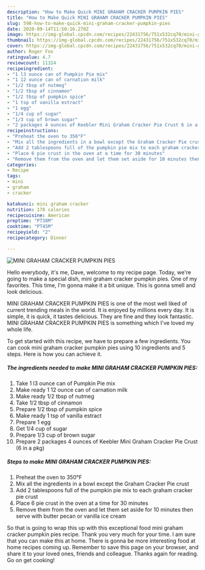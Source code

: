 ```yaml
---
description: "How to Make Quick MINI GRAHAM CRACKER PUMPKIN PIES"
title: "How to Make Quick MINI GRAHAM CRACKER PUMPKIN PIES"
slug: 598-how-to-make-quick-mini-graham-cracker-pumpkin-pies
date: 2020-09-14T11:50:16.270Z
image: https://img-global.cpcdn.com/recipes/22431756/751x532cq70/mini-graham-cracker-pumpkin-pies-recipe-main-photo.jpg
thumbnail: https://img-global.cpcdn.com/recipes/22431756/751x532cq70/mini-graham-cracker-pumpkin-pies-recipe-main-photo.jpg
cover: https://img-global.cpcdn.com/recipes/22431756/751x532cq70/mini-graham-cracker-pumpkin-pies-recipe-main-photo.jpg
author: Roger Fox
ratingvalue: 4.7
reviewcount: 11324
recipeingredient:
- "1 l3 ounce can of Pumpkin Pie mix"
- "1 12 ounce can of carnation milk"
- "1/2 tbsp of nutmeg"
- "1/2 tbsp of cinnamon"
- "1/2 tbsp of pumpkin spice"
- "1 tsp of vanilla estract"
- "1 egg"
- "1/4 cup of sugar"
- "1/3 cup of brown sugar"
- "2 packages 4 ounces of Keebler Mini Graham Cracker Pie Crust 6 in a pkg"
recipeinstructions:
- "Preheat the oven to 350°F"
- "Mix all the ingredients in a bowl except the Graham Cracker Pie crust"
- "Add 2 tablespoons full of the pumpkin pie mix to each graham cracker pie crust"
- "Place 6 pie crust in the oven at a time for 30 minutes"
- "Remove them from the oven and let them set aside for 10 minutes then serve with butter pecan or vanilla ice cream"
categories:
- Recipe
tags:
- mini
- graham
- cracker

katakunci: mini graham cracker 
nutrition: 178 calories
recipecuisine: American
preptime: "PT38M"
cooktime: "PT45M"
recipeyield: "2"
recipecategory: Dinner

---
```



![MINI GRAHAM CRACKER PUMPKIN PIES](https://img-global.cpcdn.com/recipes/22431756/751x532cq70/mini-graham-cracker-pumpkin-pies-recipe-main-photo.jpg)

Hello everybody, it's me, Dave, welcome to my recipe page. Today, we're going to make a special dish, mini graham cracker pumpkin pies. One of my favorites. This time, I'm gonna make it a bit unique. This is gonna smell and look delicious.



MINI GRAHAM CRACKER PUMPKIN PIES is one of the most well liked of current trending meals in the world. It is enjoyed by millions every day. It is simple, it is quick, it tastes delicious. They are fine and they look fantastic. MINI GRAHAM CRACKER PUMPKIN PIES is something which I've loved my whole life.


To get started with this recipe, we have to prepare a few ingredients. You can cook mini graham cracker pumpkin pies using 10 ingredients and 5 steps. Here is how you can achieve it.

<!--inarticleads1-->

##### The ingredients needed to make MINI GRAHAM CRACKER PUMPKIN PIES:

1. Take 1 l3 ounce can of Pumpkin Pie mix
1. Make ready 1 12 ounce can of carnation milk
1. Make ready 1/2 tbsp of nutmeg
1. Take 1/2 tbsp of cinnamon
1. Prepare 1/2 tbsp of pumpkin spice
1. Make ready 1 tsp of vanilla estract
1. Prepare 1 egg
1. Get 1/4 cup of sugar
1. Prepare 1/3 cup of brown sugar
1. Prepare 2 packages 4 ounces of Keebler Mini Graham Cracker Pie Crust (6 in a pkg)




<!--inarticleads2-->

##### Steps to make MINI GRAHAM CRACKER PUMPKIN PIES:

1. Preheat the oven to 350°F
1. Mix all the ingredients in a bowl except the Graham Cracker Pie crust
1. Add 2 tablespoons full of the pumpkin pie mix to each graham cracker pie crust
1. Place 6 pie crust in the oven at a time for 30 minutes
1. Remove them from the oven and let them set aside for 10 minutes then serve with butter pecan or vanilla ice cream




So that is going to wrap this up with this exceptional food mini graham cracker pumpkin pies recipe. Thank you very much for your time. I am sure that you can make this at home. There is gonna be more interesting food at home recipes coming up. Remember to save this page on your browser, and share it to your loved ones, friends and colleague. Thanks again for reading. Go on get cooking!
